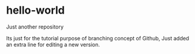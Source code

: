 # hello-world
Just another repository

Its just for the tutorial purpose of branching concept of Github, Just added an extra line for editing a new version.
